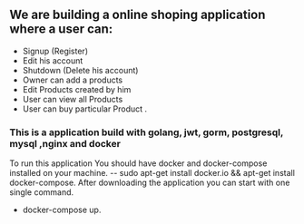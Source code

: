
## We are building a online shoping application where a user can:
- Signup (Register)
- Edit his account 
- Shutdown (Delete his account)
- Owner can add a products
- Edit Products created by him 
- User can view all Products 
- User can buy particular Product .

### This is a application build with golang, jwt, gorm, postgresql, mysql ,nginx and docker
    
To run this application You should have docker and docker-compose installed on your machine.
-- sudo apt-get install docker.io && apt-get install docker-compose.
After downloading the application you can start with one single command.
* docker-compose up.

